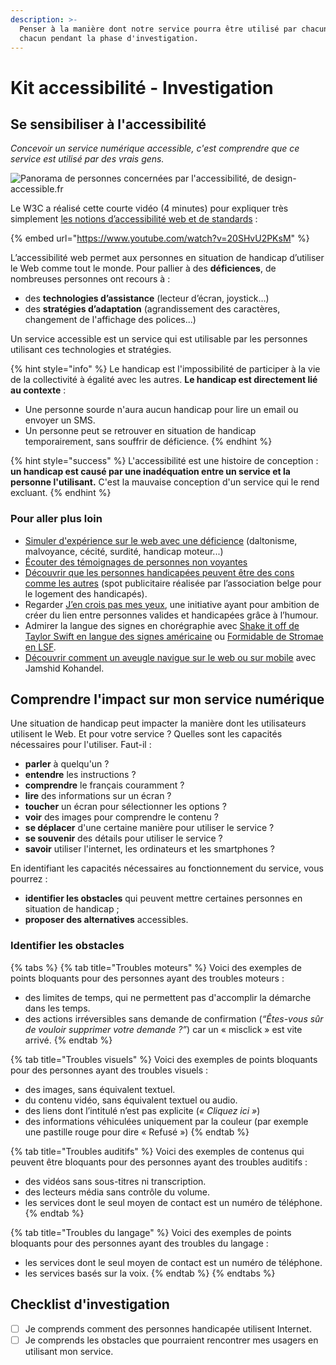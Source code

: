 ```yaml
---
description: >-
  Penser à la manière dont notre service pourra être utilisé par chacune et
  chacun pendant la phase d'investigation.
---
```


# Kit accessibilité - Investigation

## Se sensibiliser à l'accessibilité

_Concevoir un service numérique accessible, c'est comprendre que ce service est utilisé par des vrais gens._

![Panorama de personnes concernées par l'accessibilité, de design-accessible.fr](<../../../../.gitbook/assets/image (22) (1) (1).png>)

Le W3C a réalisé cette courte vidéo (4 minutes) pour expliquer très simplement [les notions d’accessibilité web et de standards](https://www.w3.org/WAI/videos/standards-and-benefits/fr) :

{% embed url="https://www.youtube.com/watch?v=20SHvU2PKsM" %}

L’accessibilité web permet aux personnes en situation de handicap d’utiliser le Web comme tout le monde. Pour pallier à des **déficiences**, de nombreuses personnes ont recours à :

* des **technologies d’assistance** (lecteur d’écran, joystick…)
* des **stratégies d’adaptation** (agrandissement des caractères, changement de l'affichage des polices...)

Un service accessible est un service qui est utilisable par les personnes utilisant ces technologies et stratégies.

{% hint style="info" %}
Le handicap est l'impossibilité de participer à la vie de la collectivité à égalité avec les autres. **Le handicap est directement lié au contexte** :

* Une personne sourde n'aura aucun handicap pour lire un email ou envoyer un SMS.
* Un personne peut se retrouver en situation de handicap temporairement, sans souffrir de déficience.
{% endhint %}

{% hint style="success" %}
L'accessibilité est une histoire de conception : **un handicap est causé par une inadéquation entre un service et la personne l'utilisant.** C'est la mauvaise conception d'un service qui le rend excluant.
{% endhint %}

### Pour aller plus loin

* [Simuler d'expérience sur le web avec une déficience](https://www.atalan.fr/agissons/fr/) (daltonisme, malvoyance, cécité, surdité, handicap moteur...)
* [Écouter des témoignages de personnes non voyantes](https://app.gitbook.com/emissions/place-de-la-toile/les-aveugles-face-au-numerique)
* [Découvrir que les personnes handicapées peuvent être des cons comme les autres](https://www.youtube.com/watch?v=p8w60RPo7t4) (spot publicitaire réalisée par l’association belge pour le logement des handicapés).
* Regarder [J’en crois pas mes yeux](http://www.jencroispasmesyeux.com), une initiative ayant pour ambition de créer du lien entre personnes valides et handicapées grâce à l’humour.
* Admirer la langue des signes en chorégraphie avec [Shake it off de Taylor Swift en langue des signes américaine](https://www.youtube.com/watch?v=npEQattWkYc) ou [Formidable de Stromae en LSF](https://www.youtube.com/watch?v=5Qd6S37rasU).
* [Découvrir comment un aveugle navigue sur le web ou sur mobile](https://entrepreneur-interet-general.etalab.gouv.fr/blog/2019/08/30/demonstrations-accessibilite-numerique.html) avec Jamshid Kohandel.

## Comprendre l'impact sur mon service numérique

Une situation de handicap peut impacter la manière dont les utilisateurs utilisent le Web. Et pour votre service ? Quelles sont les capacités nécessaires pour l'utiliser. Faut-il :

* **parler** à quelqu'un ?
* **entendre** les instructions ?
* **comprendre** le français couramment ?
* **lire** des informations sur un écran ?
* **toucher** un écran pour sélectionner les options ?
* **voir** des images pour comprendre le contenu ?
* **se déplacer** d'une certaine manière pour utiliser le service ?
* **se souvenir** des détails pour utiliser le service ?
* **savoir** utiliser l'internet, les ordinateurs et les smartphones ?

En identifiant les capacités nécessaires au fonctionnement du service, vous pourrez :

* **identifier les obstacles** qui peuvent mettre certaines personnes en situation de handicap ;
* **proposer des alternatives** accessibles.

### Identifier les obstacles

{% tabs %}
{% tab title="Troubles moteurs" %}
Voici des exemples de points bloquants pour des personnes ayant des troubles moteurs :

* des limites de temps, qui ne permettent pas d'accomplir la démarche dans les temps.
* des actions irréversibles sans demande de confirmation (_“Êtes-vous sûr de vouloir supprimer votre demande ?”_) car un « misclick » est vite arrivé.
{% endtab %}

{% tab title="Troubles visuels" %}
Voici des exemples de points bloquants pour des personnes ayant des troubles visuels :

* des images, sans équivalent textuel.
* du contenu vidéo, sans équivalent textuel ou audio.
* des liens dont l’intitulé n’est pas explicite (_« Cliquez ici »_)
* des informations véhiculées uniquement par la couleur (par exemple une pastille rouge pour dire « Refusé »)
{% endtab %}

{% tab title="Troubles auditifs" %}
Voici des exemples de contenus qui peuvent être bloquants pour des personnes ayant des troubles auditifs :

* des vidéos sans sous-titres ni transcription.
* des lecteurs média sans contrôle du volume.
* les services dont le seul moyen de contact est un numéro de téléphone.
{% endtab %}

{% tab title="Troubles du langage" %}
Voici des exemples de points bloquants pour des personnes ayant des troubles du langage :

* les services dont le seul moyen de contact est un numéro de téléphone.
* les services basés sur la voix.
{% endtab %}
{% endtabs %}

## Checklist d'investigation

* [ ] Je comprends comment des personnes handicapée utilisent Internet.
* [ ] Je comprends les obstacles que pourraient rencontrer mes usagers en utilisant mon service.
